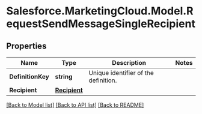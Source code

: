 # Salesforce.MarketingCloud.Model.RequestSendMessageSingleRecipient
## Properties

Name | Type | Description | Notes
------------ | ------------- | ------------- | -------------
**DefinitionKey** | **string** | Unique identifier of the definition. | 
**Recipient** | [**Recipient**](Recipient.md) |  | 

[[Back to Model list]](../README.md#documentation-for-models) [[Back to API list]](../README.md#documentation-for-api-endpoints) [[Back to README]](../README.md)

